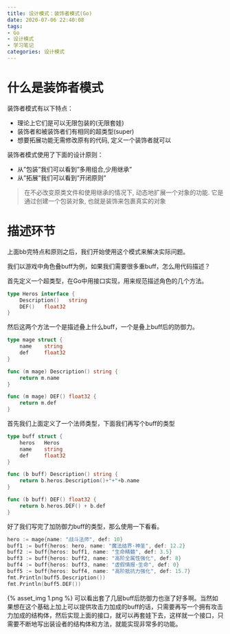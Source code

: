 ```yaml
---
title: 设计模式：装饰者模式(Go)
date: 2020-07-06 22:40:08
tags:
- Go
- 设计模式
- 学习笔记
categories: 设计模式
---
```

# 什么是装饰者模式

装饰者模式有以下特点：

* 理论上它们是可以无限包装的(无限套娃)
* 装饰者和被装饰者们有相同的超类型(super)
* 想要拓展功能无需修改原有的代码, 定义一个装饰者就可以

装饰者模式使用了下面的设计原则：

* 从”包装”我们可以看到”多用组合,少用继承”
* 从”拓展”我们可以看到”开闭原则”

> 在不必改变原类文件和使用继承的情况下, 动态地扩展一个对象的功能. 它是通过创建一个包装对象, 也就是装饰来包裹真实的对象

<!-- more -->

# 描述环节

上面bb完特点和原则之后，我们开始使用这个模式来解决实际问题。

我们以游戏中角色叠buff为例，如果我们需要很多重buff，怎么用代码描述？

首先定义一个超类型，在Go中用接口实现，用来规范描述角色的几个方法。

```go
type Heros interface {
    Description()   string
    DEF()   float32
}
```

然后这两个方法一个是描述叠上什么buff，一个是叠上buff后的防御力。

```go
type mage struct {
    name    string
    def     float32
}

func (m mage) Description() string {
    return m.name
}

func (m mage) DEF() float32 {
    return m.def
}
```

首先我们上面定义了一个法师类型，下面我们再写个buff的类型

```go
type buff struct {
    heros   Heros
    name    string
    def     float32
}

func (b buff) Description() string {
    return b.heros.Description()+"+"+b.name
}

func (b buff) DEF() float32 {
    return b.heros.DEF() + b.def
}
```

好了我们写完了加防御力buff的类型，那么使用一下看看。

```go
hero := mage{name: "战斗法师", def: 10}
buff1 := buff{heros: hero, name: "魔法结界·神圣", def: 12.2}
buff2 := buff{heros: buff1, name: "生命精髓", def: 3.5}
buff3 := buff{heros: buff2, name: "高阶全属性强化", def: 8}
buff4 := buff{heros: buff3, name: "虚假情报·生命", def: 0}
buff5 := buff{heros: buff4, name: "高阶抵抗力强化", def: 15.7}
fmt.Println(buff5.Description())
fmt.Println(buff5.DEF())
```

{% asset_img 1.png %}
可以看出套了几层buff后防御力也涨了好多啊。当然如果想在这个基础上加上可以提供攻击力加成的buff的话，只需要再写一个拥有攻击力加成的结构体，然后实现上面的接口，就可以再套娃下去，这样就一个接口，只需要不断地写出装设者的结构体和方法，就能实现非常多的功能。
